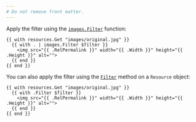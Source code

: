 ```yaml
---
# Do not remove front matter.
---
```


Apply the filter using the [`images.Filter`] function:

[`images.Filter`]: /functions/images/filter

```go-html-template
{{ with resources.Get "images/original.jpg" }}
  {{ with . | images.Filter $filter }}
    <img src="{{ .RelPermalink }}" width="{{ .Width }}" height="{{ .Height }}" alt="">
  {{ end }}
{{ end }}
```

You can also apply the filter using the [`Filter`] method on a `Resource` object:

[`Filter`]: methods/resource/filter

```go-html-template
{{ with resources.Get "images/original.jpg" }}
  {{ with .Filter $filter }}
    <img src="{{ .RelPermalink }}" width="{{ .Width }}" height="{{ .Height }}" alt="">
  {{ end }}
{{ end }}
```

